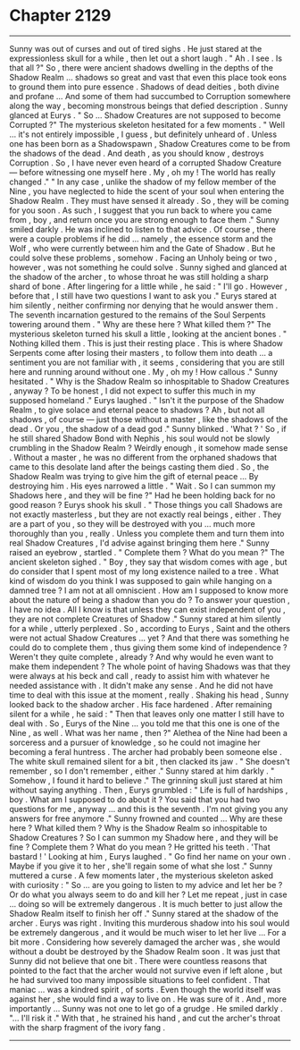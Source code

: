
# Chapter 2129


---

Sunny was out of curses and out of tired sighs . He just stared at the expressionless skull for a while , then let out a short laugh .
" Ah . I see . Is that all ?"
So , there were ancient shadows dwelling in the depths of the Shadow Realm … shadows so great and vast that even this place took eons to ground them into pure essence .
Shadows of dead deities , both divine and profane …
And some of them had succumbed to Corruption somewhere along the way , becoming monstrous beings that defied description .
Sunny glanced at Eurys .
" So … Shadow Creatures are not supposed to become Corrupted ?"
The mysterious skeleton hesitated for a few moments .
" Well … it's not entirely impossible , I guess , but definitely unheard of . Unless one has been born as a Shadowspawn , Shadow Creatures come to be from the shadows of the dead . And death , as you should know , destroys Corruption . So , I have never even heard of a corrupted Shadow Creature — before witnessing one myself here . My , oh my ! The world has really changed ."
" In any case , unlike the shadow of my fellow member of the Nine , you have neglected to hide the scent of your soul when entering the Shadow Realm . They must have sensed it already . So , they will be coming for you soon . As such , I suggest that you run back to where you came from , boy , and return once you are strong enough to face them ."
Sunny smiled darkly .
He was inclined to listen to that advice .
Of course , there were a couple problems if he did … namely , the essence storm and the Wolf , who were currently between him and the Gate of Shadow . But he could solve these problems , somehow .
Facing an Unholy being or two , however , was not something he could solve .
Sunny sighed and glanced at the shadow of the archer , to whose throat he was still holding a sharp shard of bone .
After lingering for a little while , he said :
" I'll go . However , before that , I still have two questions I want to ask you ."
Eurys stared at him silently , neither confirming nor denying that he would answer them .
The seventh incarnation gestured to the remains of the Soul Serpents towering around them .
" Why are these here ? What killed them ?"
The mysterious skeleton turned his skull a little , looking at the ancient bones .
" Nothing killed them . This is just their resting place . This is where Shadow Serpents come after losing their masters , to follow them into death … a sentiment you are not familiar with , it seems , considering that you are still here and running around without one . My , oh my ! How callous ."
Sunny hesitated .
" Why is the Shadow Realm so inhospitable to Shadow Creatures , anyway ? To be honest , I did not expect to suffer this much in my supposed homeland ."
Eurys laughed .
" Isn't it the purpose of the Shadow Realm , to give solace and eternal peace to shadows ? Ah , but not all shadows , of course — just those without a master , like the shadows of the dead . Or you , the shadow of a dead god ."
Sunny blinked .
'What ? '
So , if he still shared Shadow Bond with Nephis , his soul would not be slowly crumbling in the Shadow Realm ?
Weirdly enough , it somehow made sense . Without a master , he was no different from the orphaned shadows that came to this desolate land after the beings casting them died . So , the Shadow Realm was trying to give him the gift of eternal peace …
By destroying him .
His eyes narrowed a little .
" Wait . So I can summon my Shadows here , and they will be fine ?"
Had he been holding back for no good reason ?
Eurys shook his skull .
" Those things you call Shadows are not exactly masterless , but they are not exactly real beings , either . They are a part of you , so they will be destroyed with you … much more thoroughly than you , really . Unless you complete them and turn them into real Shadow Creatures , I'd advise against bringing them here ."
Sunny raised an eyebrow , startled .
" Complete them ? What do you mean ?"
The ancient skeleton sighed .
" Boy , they say that wisdom comes with age , but do consider that I spent most of my long existence nailed to a tree . What kind of wisdom do you think I was supposed to gain while hanging on a damned tree ? I am not at all omniscient . How am I supposed to know more about the nature of being a shadow than you do ? To answer your question , I have no idea . All I know is that unless they can exist independent of you , they are not complete Creatures of Shadow ."
Sunny stared at him silently for a while , utterly perplexed .
So , according to Eurys , Saint and the others were not actual Shadow Creatures … yet ? And that there was something he could do to complete them , thus giving them some kind of independence ?
Weren't they quite complete , already ?
And why would he even want to make them independent ? The whole point of having Shadows was that they were always at his beck and call , ready to assist him with whatever he needed assistance with .
It didn't make any sense .
And he did not have time to deal with this issue at the moment , really .
Shaking his head , Sunny looked back to the shadow archer .
His face hardened .
After remaining silent for a while , he said :
" Then that leaves only one matter I still have to deal with . So , Eurys of the Nine … you told me that this one is one of the Nine , as well . What was her name , then ?"
Alethea of the Nine had been a sorceress and a pursuer of knowledge , so he could not imagine her becoming a feral huntress . The archer had probably been someone else .
The white skull remained silent for a bit , then clacked its jaw .
" She doesn't remember , so I don't remember , either ."
Sunny stared at him darkly .
" Somehow , I found it hard to believe ."
The grinning skull just stared at him without saying anything .
Then , Eurys grumbled :
" Life is full of hardships , boy . What am I supposed to do about it ? You said that you had two questions for me , anyway … and this is the seventh . I'm not giving you any answers for free anymore ."
Sunny frowned and counted …
Why are these here ?
What killed them ?
Why is the Shadow Realm so inhospitable to Shadow Creatures ?
So I can summon my Shadow here , and they will be fine ?
Complete them ?
What do you mean ?
He gritted his teeth .
'That bastard ! '
Looking at him , Eurys laughed .
" Go find her name on your own . Maybe if you give it to her , she'll regain some of what she lost ."
Sunny muttered a curse .
A few moments later , the mysterious skeleton asked with curiosity :
" So … are you going to listen to my advice and let her be ? Or do what you always seem to do and kill her ? Let me repeat , just in case … doing so will be extremely dangerous . It is much better to just allow the Shadow Realm itself to finish her off ."
Sunny stared at the shadow of the archer .
Eurys was right . Inviting this murderous shadow into his soul would be extremely dangerous , and it would be much wiser to let her live …
For a bit more .
Considering how severely damaged the archer was , she would without a doubt be destroyed by the Shadow Realm soon .
It was just that Sunny did not believe that one bit . There were countless reasons that pointed to the fact that the archer would not survive even if left alone , but he had survived too many impossible situations to feel confident .
That maniac … was a kindred spirit , of sorts . Even though the world itself was against her , she would find a way to live on .
He was sure of it .
And , more importantly …
Sunny was not one to let go of a grudge .
He smiled darkly .
"... I'll risk it ."
With that , he strained his hand , and cut the archer's throat with the sharp fragment of the ivory fang .

---

